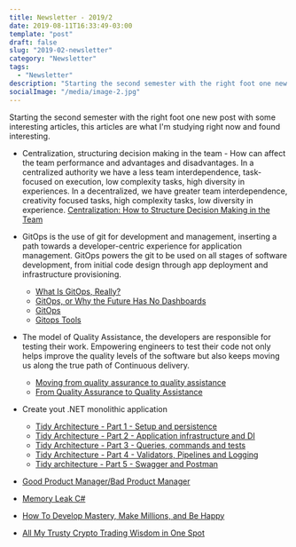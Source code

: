 ```yaml
---
title: Newsletter - 2019/2
date: 2019-08-11T16:33:49-03:00
template: "post"
draft: false
slug: "2019-02-newsletter"
category: "Newsletter"
tags:
  - "Newsletter"
description: "Starting the second semester with the right foot one new post with some interesting articles, this articles are what I'm studying right now and found interesting."
socialImage: "/media/image-2.jpg"
---
```


Starting the second semester with the right foot one new post with some interesting articles, this articles are what I'm studying right now and found interesting.

- Centralization, structuring decision making in the team - How can affect the team performance and advantages and disadvantages. In a centralized authority we have a less team interdependence, task-focused on execution, low complexity tasks, high diversity in experiences. In a decentralized, we have greater team interdependence, creativity focused tasks, high complexity tasks, low diversity in experience. [Centralization: How to Structure Decision Making in the Team](https://pt.coursera.org/lecture/leading-teams/02-03-centralization-how-to-structure-decision-making-in-the-team-kZLMZ)

- GitOps is the use of git for development and management, inserting a path towards a developer-centric experience for application management. GitOps powers the git to be used on all stages of software development, from initial code design through app deployment and infrastructure provisioning.

  - [What Is GitOps, Really?](https://dzone.com/articles/what-is-gitops-really)
  - [GitOps, or Why the Future Has No Dashboards](https://hackernoon.com/gitops-or-why-the-future-has-no-dashboards-38ce026a3c56)
  - [GitOps](https://www.weave.works/technologies/gitops/)
  - [Gitops Tools](http://techgenix.com/gitops-tools/)

- The model of Quality Assistance, the developers are responsible for testing their work. Empowering engineers to test their code not only helps improve the quality levels of the software but also keeps moving us along the true path of Continuous delivery.

  - [Moving from quality assurance to quality assistance](https://www.atlassian.com/inside-atlassian/quality-assurance-vs-quality-assistance)
  - [From Quality Assurance to Quality Assistance](https://amaysim.engineering/from-quality-assurance-to-quality-assistance-32ffc990d27b)

- Create yout .NET monolithic application

  - [Tidy Architecture - Part 1 - Setup and persistence](https://dotnetlore.blog/posts/tidy-architecture-part-1-setup-and-persistence)
  - [Tidy Architecture - Part 2 - Application infrastructure and DI](https://dotnetlore.blog/posts/tidy-architecture-part-2-application-infrastructure-and-di)
  - [Tidy Architecture - Part 3 - Queries, commands and tests](https://dotnetlore.blog/posts/tidy-architecture-part-3-queries-commands-and-tests)
  - [Tidy Architecture - Part 4 - Validators, Pipelines and Logging](https://dotnetlore.blog/posts/tidy-architecture-part-4-validators-pipelines-and-logging)
  - [Tidy architecture - Part 5 - Swagger and Postman](https://dotnetlore.blog/posts/tidy-architecture-part-5-swagger-and-postman)

- [Good Product Manager/Bad Product Manager](https://a16z.com/2012/06/15/good-product-managerbad-product-manager/)

- [Memory Leak C#](https://kudchikarsk.com/memory-leak-c/)

- [How To Develop Mastery, Make Millions, and Be Happy](https://medium.com/thrive-global/how-to-develop-mastery-make-millions-and-be-happy-cd9743c40d12)

- [All My Trusty Crypto Trading Wisdom in One Spot](https://hackernoon.com/all-my-trusty-crypto-trading-wisdom-in-one-spot-d52f3413bca7)
